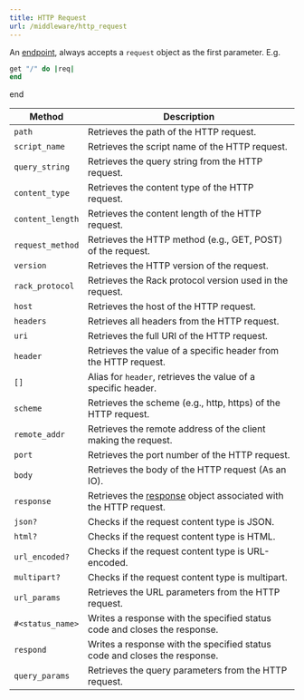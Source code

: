 ```yaml
---
title: HTTP Request
url: /middleware/http_request
---
```


An [endpoint](/middleware/endpoint), always accepts a  `request` object as the first parameter.
E.g.

```ruby {filename=Itsi.rb}
get "/" do |req|
end
```


end

| Method           | Description                                                                 |
|------------------|-----------------------------------------------------------------------------|
| `path`           | Retrieves the path of the HTTP request.                                    |
| `script_name`    | Retrieves the script name of the HTTP request.                             |
| `query_string`   | Retrieves the query string from the HTTP request.                          |
| `content_type`   | Retrieves the content type of the HTTP request.                            |
| `content_length` | Retrieves the content length of the HTTP request.                          |
| `request_method` | Retrieves the HTTP method (e.g., GET, POST) of the request.                |
| `version`        | Retrieves the HTTP version of the request.                                 |
| `rack_protocol`  | Retrieves the Rack protocol version used in the request.                   |
| `host`           | Retrieves the host of the HTTP request.                                    |
| `headers`        | Retrieves all headers from the HTTP request.                               |
| `uri`            | Retrieves the full URI of the HTTP request.                                |
| `header`         | Retrieves the value of a specific header from the HTTP request.            |
| `[]`             | Alias for `header`, retrieves the value of a specific header.              |
| `scheme`         | Retrieves the scheme (e.g., http, https) of the HTTP request.              |
| `remote_addr`    | Retrieves the remote address of the client making the request.             |
| `port`           | Retrieves the port number of the HTTP request.                             |
| `body`           | Retrieves the body of the HTTP request (As an IO).                         |
| `response`       | Retrieves the [response](/middleware/http_response) object associated with the HTTP request.            |
| `json?`          | Checks if the request content type is JSON.                                |
| `html?`          | Checks if the request content type is HTML.                                |
| `url_encoded?`   | Checks if the request content type is URL-encoded.                         |
| `multipart?`     | Checks if the request content type is multipart.                           |
| `url_params`     | Retrieves the URL parameters from the HTTP request.                        |
| `#<status_name>` | Writes a response with the specified status code and closes the response. |
| `respond`       | Writes a response with the specified status code and closes the response. |
| `query_params`     | Retrieves the query parameters from the HTTP request.                      |
